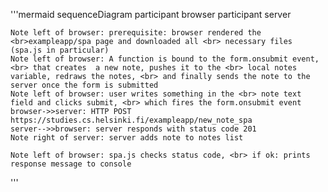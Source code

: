 '''mermaid
sequenceDiagram
    participant browser
    participant server

    Note left of browser: prerequisite: browser rendered the <br>exampleapp/spa page and downloaded all <br> necessary files (spa.js in particular)
	Note left of browser: A function is bound to the form.onsubmit event, <br> that creates  a new note, pushes it to the <br> local notes variable, redraws the notes, <br> and finally sends the note to the server once the form is submitted
    Note left of browser: user writes something in the <br> note text field and clicks submit, <br> which fires the form.onsubmit event
    browser->>server: HTTP POST https://studies.cs.helsinki.fi/exampleapp/new_note_spa
    server-->>browser: server responds with status code 201
	Note right of server: server adds note to notes list

    Note left of browser: spa.js checks status code, <br> if ok: prints response message to console
'''
